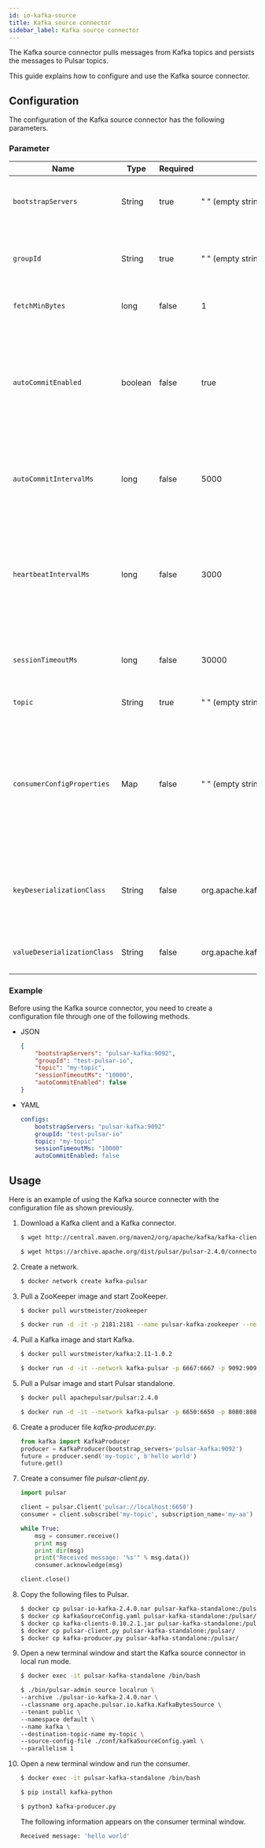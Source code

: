 ```yaml
---
id: io-kafka-source
title: Kafka source connector
sidebar_label: Kafka source connector
---
```


The Kafka source connector pulls messages from Kafka topics and persists the messages
to Pulsar topics.

This guide explains how to configure and use the Kafka source connector.

## Configuration

The configuration of the Kafka source connector has the following parameters.

### Parameter

| Name | Type| Required | Default | Description 
|------|----------|---------|-------------|-------------|
|  `bootstrapServers` |String| true | " " (empty string) | A comma-separated list of host and port pairs for establishing the initial connection to the Kafka cluster. |
| `groupId` |String| true | " " (empty string) | A unique string that identifies the group of consumer processes to which this consumer belongs. |
| `fetchMinBytes` | long|false | 1 | The minimum byte expected for each fetch response. |
| `autoCommitEnabled` | boolean |false | true | If set to true, the consumer's offset is periodically committed in the background.<br/><br/> This committed offset is used when the process fails as the position from which a new consumer begins. |
| `autoCommitIntervalMs` | long|false | 5000 | The frequency in milliseconds that the consumer offsets are auto-committed to Kafka if `autoCommitEnabled` is set to true. |
| `heartbeatIntervalMs` | long| false | 3000 | The interval between heartbeats to the consumer when using Kafka's group management facilities. <br/><br/>**Note: `heartbeatIntervalMs` must be smaller than `sessionTimeoutMs`**.|
| `sessionTimeoutMs` | long|false | 30000 | The timeout used to detect consumer failures when using Kafka's group management facility. |
| `topic` | String|true | " " (empty string)| The Kafka topic which sends messages to Pulsar. |
|  `consumerConfigProperties` | Map| false | " " (empty string) | The consumer configuration properties to be passed to consumers. <br/><br/>**Note: other properties specified in the connector configuration file take precedence over this configuration**. |
| `keyDeserializationClass` | String|false | org.apache.kafka.common.serialization.StringDeserializer | The deserializer class for Kafka consumers to deserialize keys.<br/> The deserializer is set by a specific implementation of [`KafkaAbstractSource`](https://github.com/apache/pulsar/blob/master/pulsar-io/kafka/src/main/java/org/apache/pulsar/io/kafka/KafkaAbstractSource.java).
| `valueDeserializationClass` | String|false | org.apache.kafka.common.serialization.ByteArrayDeserializer | The deserializer class for Kafka consumers to deserialize values.


### Example

Before using the Kafka source connector, you need to create a configuration file through one of the following methods.

* JSON 

    ```json
    {
        "bootstrapServers": "pulsar-kafka:9092",
        "groupId": "test-pulsar-io",
        "topic": "my-topic",
        "sessionTimeoutMs": "10000",
        "autoCommitEnabled": false
    }
    ```

* YAML

    ```yaml
    configs:
        bootstrapServers: "pulsar-kafka:9092"
        groupId: "test-pulsar-io"
        topic: "my-topic"
        sessionTimeoutMs: "10000"
        autoCommitEnabled: false
    ```

## Usage

Here is an example of using the Kafka source connecter with the configuration file as shown previously.

1. Download a Kafka client and a Kafka connector.

    ```bash
    $ wget http://central.maven.org/maven2/org/apache/kafka/kafka-clients/0.10.2.1/kafka-clients-0.10.2.1.jar

    $ wget https://archive.apache.org/dist/pulsar/pulsar-2.4.0/connectors/pulsar-io-kafka-2.4.0.nar
    ```

2. Create a network.
   
   ```bash
   $ docker network create kafka-pulsar
   ```

3. Pull a ZooKeeper image and start ZooKeeper.
   
   ```bash
   $ docker pull wurstmeister/zookeeper

   $ docker run -d -it -p 2181:2181 --name pulsar-kafka-zookeeper --network kafka-pulsar wurstmeister/zookeeper
   ```

4. Pull a Kafka image and start Kafka.
   
   ```bash
   $ docker pull wurstmeister/kafka:2.11-1.0.2
   
   $ docker run -d -it --network kafka-pulsar -p 6667:6667 -p 9092:9092 -e KAFKA_ADVERTISED_HOST_NAME=pulsar-kafka -e KAFKA_ZOOKEEPER_CONNECT=pulsar-kafka-zookeeper:2181 --name pulsar-kafka wurstmeister/kafka:2.11-1.0.2
   ```

5. Pull a Pulsar image and start Pulsar standalone.
   
   ```bash
   $ docker pull apachepulsar/pulsar:2.4.0
   
   $ docker run -d -it --network kafka-pulsar -p 6650:6650 -p 8080:8080 -v $PWD/data:/pulsar/data --name pulsar-kafka-standalone apachepulsar/pulsar:2.4.0 bin/pulsar standalone
   ```

6. Create a producer file _kafka-producer.py_.
   
   ```python
   from kafka import KafkaProducer
   producer = KafkaProducer(bootstrap_servers='pulsar-kafka:9092')
   future = producer.send('my-topic', b'hello world')
   future.get()
   ```

7. Create a consumer file _pulsar-client.py_.

    ```python
    import pulsar

    client = pulsar.Client('pulsar://localhost:6650')
    consumer = client.subscribe('my-topic', subscription_name='my-aa')

    while True:
        msg = consumer.receive()
        print msg
        print dir(msg)
        print("Received message: '%s'" % msg.data())
        consumer.acknowledge(msg)

    client.close()
    ```

8. Copy the following files to Pulsar.
   
    ```bash
    $ docker cp pulsar-io-kafka-2.4.0.nar pulsar-kafka-standalone:/pulsar
    $ docker cp kafkaSourceConfig.yaml pulsar-kafka-standalone:/pulsar/conf
    $ docker cp kafka-clients-0.10.2.1.jar pulsar-kafka-standalone:/pulsar/lib
    $ docker cp pulsar-client.py pulsar-kafka-standalone:/pulsar/
    $ docker cp kafka-producer.py pulsar-kafka-standalone:/pulsar/
    ```

9. Open a new terminal window and start the Kafka source connector in local run mode. 

    ```bash
    $ docker exec -it pulsar-kafka-standalone /bin/bash

    $ ./bin/pulsar-admin source localrun \
    --archive ./pulsar-io-kafka-2.4.0.nar \
    --classname org.apache.pulsar.io.kafka.KafkaBytesSource \
    --tenant public \
    --namespace default \
    --name kafka \
    --destination-topic-name my-topic \
    --source-config-file ./conf/kafkaSourceConfig.yaml \
    --parallelism 1
    ```

10. Open a new terminal window and run the consumer.

    ```bash
    $ docker exec -it pulsar-kafka-standalone /bin/bash

    $ pip install kafka-python

    $ python3 kafka-producer.py
    ```

    The following information appears on the consumer terminal window.

    ```bash
    Received message: 'hello world'
    ```

